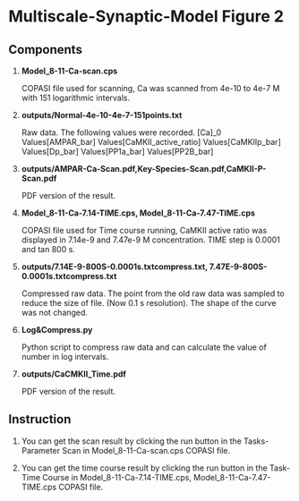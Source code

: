
# Multiscale-Synaptic-Model Figure 2

## Components
1. **Model_8-11-Ca-scan.cps**

	COPASI file used for scanning, Ca was scanned from 4e-10 to 4e-7 M with 151 logarithmic intervals. 

2. **outputs/Normal-4e-10-4e-7-151points.txt**

	Raw data. The following values were recorded. 
 	[Ca]\_0	Values[AMPAR_bar]	Values[CaMKII_active_ratio]	Values[CaMKIIp_bar]	Values[Dp_bar]	Values[PP1a_bar]	Values[PP2B_bar]


3. **outputs/AMPAR-Ca-Scan.pdf,Key-Species-Scan.pdf,CaMKII-P-Scan.pdf**

	PDF version of the result.

4. **Model_8-11-Ca-7.14-TIME.cps, Model_8-11-Ca-7.47-TIME.cps**

	COPASI file used for Time course running, CaMKII active ratio was displayed in 7.14e-9 and 7.47e-9 M concentration. TIME step is 0.0001 and tan 800 s.

5. **outputs/7.14E-9-800S-0.0001s.txtcompress.txt, 7.47E-9-800S-0.0001s.txtcompress.txt**

	Compressed raw data. The point from the old raw data was sampled to reduce the size of file. (Now 0.1 s resolution). The shape of the curve was not changed.

6. **Log&Compress.py**

	Python script to compress raw data and can calculate the value of number in log intervals.

7. **outputs/CaCMKII_Time.pdf**

	PDF version of the result.


## Instruction

1. You can get the scan result by clicking the run button in the Tasks-Parameter Scan in Model_8-11-Ca-scan.cps COPASI file. 

2. You can get the time course result by clicking the run button in the Task-Time Course in Model_8-11-Ca-7.14-TIME.cps, Model_8-11-Ca-7.47-TIME.cps COPASI file. 